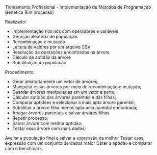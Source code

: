 Treinamento Profissional - Implementação de Métodos de Programação Genética
(Em processo)

Realizado:

- Implementação nos nós com operadores e variáveis
- Geração aleatória de população
- Recombinação e mutação
- Leitura de valores por um arquivo CSV
- Resolução de operações encontradas na árvore
- Cálculo de aptidão da árvore
- Substituição da população

Procedimento:
- Gerar aleatoriamente um vetor de árvores;
- Manipular essas árvores por meio de recombinação e mutação;
- Guardar árvores manipuladas em um vetor a parte;
- Calcular aptidão das árvores parentais e das filhas;
- Comparar aptidões e selecionar a mais apta árvore parental;
- Substituir a árvore filha menos apta pela parental encontrada;
- Apagar árvores parentais e salvar árvores filhas
- Repetir processo;
- Salvar árvore com melhor aptidão;
- Testar essa árvore com mais dados;

Avaliar a população final e salvar a expressão da melhor
Testar essa expressão com um conjunto de dados maior
Obter a aptidão e comparar com o benchmark.

